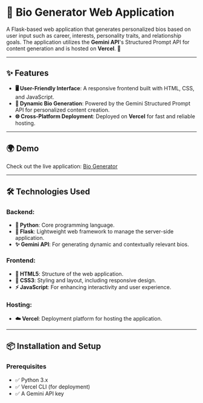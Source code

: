 # 🌟 Bio Generator Web Application

A Flask-based web application that generates personalized bios based on user input such as career, interests, personality traits, and relationship goals. The application utilizes the **Gemini API**'s Structured Prompt API for content generation and is hosted on **Vercel**. 🚀

---

## ✨ Features

- **🖥️ User-Friendly Interface**: A responsive frontend built with HTML, CSS, and JavaScript.
- **🤖 Dynamic Bio Generation**: Powered by the Gemini Structured Prompt API for personalized content creation.
- **🌐 Cross-Platform Deployment**: Deployed on **Vercel** for fast and reliable hosting.

---

## 🌍 Demo

Check out the live application: [Bio Generator](https://dinnertonight-6wtz8i1l3-pradeep-ss-projects-eef2a107.vercel.app/)

---

## 🛠️ Technologies Used

### Backend:
- **🐍 Python**: Core programming language.
- **🍃 Flask**: Lightweight web framework to manage the server-side application.
- **✨ Gemini API**: For generating dynamic and contextually relevant bios.

### Frontend:
- **📄 HTML5**: Structure of the web application.
- **🎨 CSS3**: Styling and layout, including responsive design.
- **⚡ JavaScript**: For enhancing interactivity and user experience.

### Hosting:
- **☁️ Vercel**: Deployment platform for hosting the application.

---

## 📦 Installation and Setup

### Prerequisites
- ✅ Python 3.x
- ✅ Vercel CLI (for deployment)
- ✅ A Gemini API key

